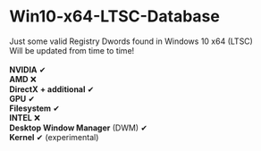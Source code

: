 # Win10-x64-LTSC-Database
Just some valid Registry Dwords found in Windows 10 x64 (LTSC)<br />
Will be updated from time to time!<br />
<br />
**NVIDIA** ✔<br />
**AMD** ❌<br />
**DirectX** **+ additional** ✔ <br />
**GPU** ✔<br />
**Filesystem** ✔<br />
**INTEL** ❌<br />
**Desktop Window Manager** (DWM) ✔<br />
**Kernel** ✔ (experimental)<br /> 
